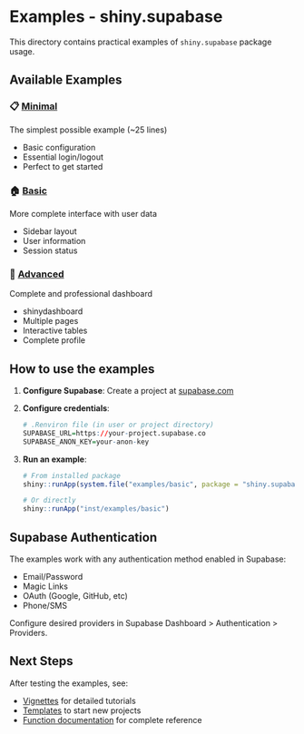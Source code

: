 # Examples - shiny.supabase

This directory contains practical examples of `shiny.supabase` package usage.

## Available Examples

### 📋 [Minimal](minimal/)
The simplest possible example (~25 lines)
- Basic configuration
- Essential login/logout
- Perfect to get started

### 🏠 [Basic](basic/)
More complete interface with user data
- Sidebar layout
- User information
- Session status

### 🚀 [Advanced](advanced/)
Complete and professional dashboard
- shinydashboard
- Multiple pages
- Interactive tables
- Complete profile

## How to use the examples

1. **Configure Supabase**: Create a project at [supabase.com](https://supabase.com)

2. **Configure credentials**:
   ```r
   # .Renviron file (in user or project directory)
   SUPABASE_URL=https://your-project.supabase.co
   SUPABASE_ANON_KEY=your-anon-key
   ```

3. **Run an example**:
   ```r
   # From installed package
   shiny::runApp(system.file("examples/basic", package = "shiny.supabase"))

   # Or directly
   shiny::runApp("inst/examples/basic")
   ```

## Supabase Authentication

The examples work with any authentication method enabled in Supabase:
- Email/Password
- Magic Links
- OAuth (Google, GitHub, etc)
- Phone/SMS

Configure desired providers in Supabase Dashboard > Authentication > Providers.

## Next Steps

After testing the examples, see:
- [Vignettes](../../vignettes/) for detailed tutorials
- [Templates](../templates/) to start new projects
- [Function documentation](../../man/) for complete reference